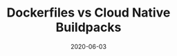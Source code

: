 ---
Date: '2022-02-17T09:00:00-07:00'
Description: PLACEHOLDER
PublishDate: '2020-04-07T00:00:00-07:00'
date: '2020-06-03'
episode: '1'
explicit: 'no'
guests:
- Cora Iberkleid
hosts:
- Whitney Lee
lastmod: '2020-10-09'
title: Dockerfiles vs Cloud Native Buildpacks
twitch: vmwaretanzu
type: tv-episode
---